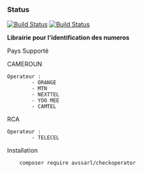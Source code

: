 ### Status
[![Build Status](https://travis-ci.org/gildastema/checkoperator.svg?branch=master)](https://travis-ci.org/gildastema/checkoperator.svg?branch=master)
[![Build Status](https://img.shields.io/packagist/v/avssarl/checkoperator.svg)](https://img.shields.io/packagist/v/avssarl/checkoperator.svg)



**Librairie pour l'identification des numeros** 

Pays Supporté

CAMEROUN 

    Operateur : 
            - ORANGE
            - MTN
            - NEXTTEL
            - YOO MEE
            - CAMTEL
          
RCA
    
    Operateur :
            - TELECEL            
            
            
Installation

        composer require avssarl/checkoperator
        
               

